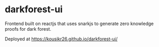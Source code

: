 # darkforest-ui

Frontend built on reactjs that uses snarkjs to generate zero knowledge proofs for dark forest.

Deployed at https://kousikr26.github.io/darkforest-ui/
